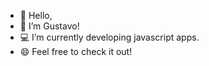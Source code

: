 - 👋 Hello,
- 🙂 I’m Gustavo!
- 💻 I’m currently developing javascript apps.
- 😄 Feel free to check it out!
